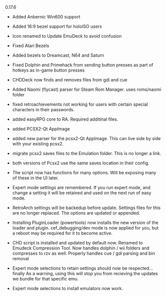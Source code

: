 0.17.6

- Added Anbernic Win600 support
- Added 16:9 bezel support for holoISO users
- Icon renamed to Update EmuDeck to avoid confusion
- Fixed Atari Bezels
- Added bezels to Dreamcast, N64 and Saturn
- Fixed Dolphin and Primehack from sending button presses as part of hotkeys as in-game button presses
- CHDDeck now finds and removes files from gdi and cue
- Added Naomi (flycast) parser for Steam Rom Manager. uses roms/naomi folder
- fixed retroachievements not working for users with certain special characters in their passwords.
- added easyRPG core to RA. Required additinal files.
- added PCSX2-Qt AppImage
- added new parser for the pcsx2-Qt AppImage. This can live side by side with your existing pcsx2.
- migrate pcsx2 saves files to the Emulation folder. This is no longer a link.
- both versions of Pcsx2 use the same saves location in their config.

- The script now has functions for many options. Will be exposing many of these in the UI later.
- Expert mode settings are remembered.
        If you run expert mode, and change a setting it will be retained and used on the next run of easy mode.

- RetroArch settings will be backedup before update. Settings files for this are no longer replaced. The options are updated or appended.
- Installing PluginLoader (powertools) now installs the new version of the loader and plugin. 
    cef_debugging/dev mode is now applied for you, but a reboot may be required for it to become active.
- CHD script is installed and updated by default now. Renamed to Emudeck Compression Tool.
    Now handles dolphin / wii folders and compresses to rzv as well.
    Properly handles cue / gdi parsing and bin removal
- Expert mode selections to retain settings should now be respected... finally
    As a warning, using this will stop you from recieving the updates we bundle for that specific emu. 
- Expert mode selections to install emulators now work.